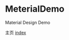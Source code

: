 # MeterialDemo
Material Design Demo

主页
[index](https://github.com/rhylme/MeterialDemo/blob/master/gif/index.png?raw=true)
